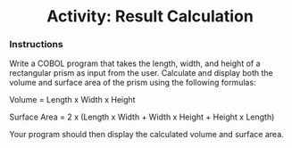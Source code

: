  **<h1 align="center">Activity: Result Calculation</h1>**

### Instructions
Write a COBOL program that takes the length, width, and height of a rectangular prism as input from the user. Calculate and display both the volume and surface area of the prism using the following formulas:

Volume = Length x Width x Height

Surface Area = 2 x (Length x Width + Width x Height + Height x Length)

Your program should then display the calculated volume and surface area.

